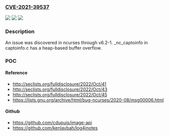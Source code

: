 ### [CVE-2021-39537](https://cve.mitre.org/cgi-bin/cvename.cgi?name=CVE-2021-39537)
![](https://img.shields.io/static/v1?label=Product&message=n%2Fa&color=blue)
![](https://img.shields.io/static/v1?label=Version&message=n%2Fa&color=blue)
![](https://img.shields.io/static/v1?label=Vulnerability&message=n%2Fa&color=brighgreen)

### Description

An issue was discovered in ncurses through v6.2-1. _nc_captoinfo in captoinfo.c has a heap-based buffer overflow.

### POC

#### Reference
- http://seclists.org/fulldisclosure/2022/Oct/41
- http://seclists.org/fulldisclosure/2022/Oct/43
- http://seclists.org/fulldisclosure/2022/Oct/45
- https://lists.gnu.org/archive/html/bug-ncurses/2020-08/msg00006.html

#### Github
- https://github.com/cdupuis/image-api
- https://github.com/kenlavbah/log4jnotes

